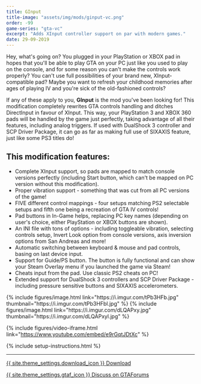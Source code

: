 ```yaml
---
title: GInput
title-image: "assets/img/mods/ginput-vc.png"
order: -99
game-series: "gta-vc"
excerpt: "Adds XInput controller support on par with modern games."
date: 29-09-2019
---
```

Hey, what's going on? You plugged in your PlayStation or XBOX pad in hopes that you'll be able to play GTA on your PC just like you used to play on the console, and for some reason you can't make the controls work properly? You can't use full possibilities of your brand new, XInput-compatible pad? Maybe you want to refresh your childhood memories after ages of playing IV and you're sick of the old-fashioned controls?

If any of these apply to you, **GInput** is the mod you've been looking for! This modification completely rewrites GTA controls handling and ditches DirectInput in favour of XInput. This way, your PlayStation 3 and XBOX 360 pads will be handled by the game just perfectly, taking advantage of all their features, including analog triggers. If used with DualShock 3 controller and SCP Driver Package, it can go as far as making full use of SIXAXIS feature, just like some PS3 titles do!

## This modification features:
* Complete XInput support, so pads are mapped to match console versions perfectly (including Start button, which can't be mapped on PC version without this modification).
* Proper vibration support - something that was cut from all PC versions of the game!
* FIVE different control mappings - four setups matching PS2 selectable setups and fifth one being a recreation of GTA IV controls!
* Pad buttons in In-Game helps, replacing PC key names (depending on user's choice, either PlayStation or XBOX buttons are shown).
* An INI file with tons of options - including toggleable vibration, selecting controls setup, Invert Look option from console versions, axis inversion options from San Andreas and more!
* Automatic switching between keyboard & mouse and pad controls, basing on last device input.
* Support for Guide/PS button. The button is fully functional and can show your Steam Overlay menu if you launched the game via Steam!
* Cheats input from the pad. Use classic PS2 cheats on PC!
* Extended support for DualShock 3 controllers and SCP Driver Package - including pressure sensitive buttons and SIXAXIS accelerometers.

<div class="media-container small">
{% include figures/image.html link="https://i.imgur.com/tPb3HFb.jpg" thumbnail="https://i.imgur.com/tPb3HFbl.jpg" %}
{% include figures/image.html link="https://i.imgur.com/dLQAPxy.jpg" thumbnail="https://i.imgur.com/dLQAPxyl.jpg" %}
</div>

{% include figures/video-iframe.html link="https://www.youtube.com/embed/e9rGqtJDtXc" %}

{% include setup-instructions.html %}

***

<a href="https://silent.rockstarvision.com/uploads/GInputVC.zip" class="button">{{ site.theme_settings.download_icon }} Download</a>

<a href="https://gtaforums.com/topic/562765-ginput/" class="button forums" target="_blank">{{ site.theme_settings.gtaf_icon }} Discuss on GTAForums</a>
